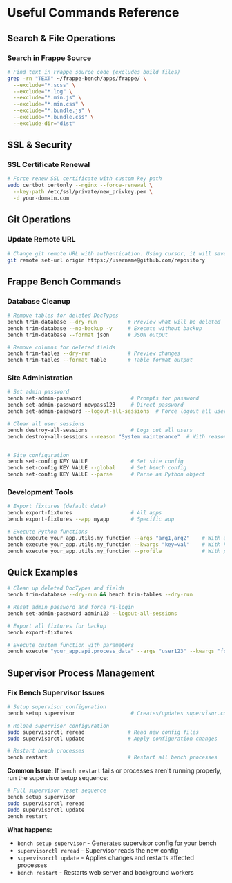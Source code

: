 # Useful Commands Reference

## Search & File Operations

### Search in Frappe Source
```bash
# Find text in Frappe source code (excludes build files)
grep -rn "TEXT" ~/frappe-bench/apps/frappe/ \
  --exclude="*.scss" \
  --exclude="*.log" \
  --exclude="*.min.js" \
  --exclude="*.min.css" \
  --exclude="*.bundle.js" \
  --exclude="*.bundle.css" \
  --exclude-dir="dist"
```

## SSL & Security

### SSL Certificate Renewal
```bash
# Force renew SSL certificate with custom key path
sudo certbot certonly --nginx --force-renewal \
  --key-path /etc/ssl/private/new_privkey.pem \
  -d your-domain.com
```

## Git Operations

### Update Remote URL
```bash
# Change git remote URL with authentication. Using cursor, it will save authentication details, so, you don't have to confirm with key with every push.
git remote set-url origin https://username@github.com/repository
```

## Frappe Bench Commands

### Database Cleanup

```bash
# Remove tables for deleted DocTypes
bench trim-database --dry-run          # Preview what will be deleted
bench trim-database --no-backup -y     # Execute without backup
bench trim-database --format json      # JSON output

# Remove columns for deleted fields
bench trim-tables --dry-run            # Preview changes
bench trim-tables --format table       # Table format output
```

### Site Administration

```bash
# Set admin password
bench set-admin-password                # Prompts for password
bench set-admin-password newpass123     # Direct password
bench set-admin-password --logout-all-sessions  # Force logout all users

# Clear all user sessions
bench destroy-all-sessions              # Logs out all users
bench destroy-all-sessions --reason "System maintenance"  # With reason


# Site configuration
bench set-config KEY VALUE              # Set site config
bench set-config KEY VALUE --global     # Set bench config
bench set-config KEY VALUE --parse      # Parse as Python object
```

### Development Tools

```bash
# Export fixtures (default data)
bench export-fixtures                   # All apps
bench export-fixtures --app myapp       # Specific app

# Execute Python functions
bench execute your_app.utils.my_function --args "arg1,arg2"    # With arguments
bench execute your_app.utils.my_function --kwargs "key=val"    # With kwargs
bench execute your_app.utils.my_function --profile             # With profiling
```

## Quick Examples

```bash
# Clean up deleted DocTypes and fields
bench trim-database --dry-run && bench trim-tables --dry-run

# Reset admin password and force re-login
bench set-admin-password admin123 --logout-all-sessions

# Export all fixtures for backup
bench export-fixtures

# Execute custom function with parameters
bench execute "your_app.api.process_data" --args "user123" --kwargs "force=True"
```

## Supervisor Process Management

### Fix Bench Supervisor Issues
```bash
# Setup supervisor configuration
bench setup supervisor                  # Creates/updates supervisor.conf

# Reload supervisor configuration
sudo supervisorctl reread              # Read new config files
sudo supervisorctl update              # Apply configuration changes

# Restart bench processes
bench restart                          # Restart all bench processes
```

**Common Issue:** If `bench restart` fails or processes aren't running properly, run the supervisor setup sequence:

```bash
# Full supervisor reset sequence
bench setup supervisor
sudo supervisorctl reread
sudo supervisorctl update
bench restart
```

**What happens:**
- `bench setup supervisor` - Generates supervisor config for your bench
- `supervisorctl reread` - Supervisor reads the new config
- `supervisorctl update` - Applies changes and restarts affected processes
- `bench restart` - Restarts web server and background workers
